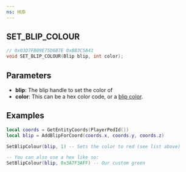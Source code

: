 ```yaml
---
ns: HUD
---
```

## SET_BLIP_COLOUR

```c
// 0x03D7FB09E75D6B7E 0xBB3C5A41
void SET_BLIP_COLOUR(Blip blip, int color);
```


## Parameters
* **blip**: The blip handle to set the color of
* **color**: This can be a hex color code, or a [blip color](https://docs.fivem.net/docs/game-references/blips/#blip-colors).

## Examples
```lua
local coords = GetEntityCoords(PlayerPedId())
local blip = AddBlipForCoord(coords.x, coords.y, coords.z)

SetBlipColour(blip, 1) -- Sets the color to red (see list above)

-- You can also use a hex like so:
SetBlipColour(blip, 0x3A7F3AFF) -- Our custom green
```
